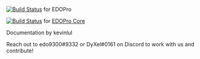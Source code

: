 [![Build Status](https://travis-ci.org/edo9300/edopro.svg?branch=master)](https://travis-ci.org/edo9300/edopro) for EDOPro

[![Build Status](https://travis-ci.org/edo9300/ygopro-core.svg?branch=master)](https://travis-ci.org/edo9300/ygopro-core) for [EDOPro Core](https://github.com/edo9300/ygopro-core)

Documentation by kevinlul

Reach out to edo9300#9332 or DyXel#0161 on Discord to work with us and contribute!